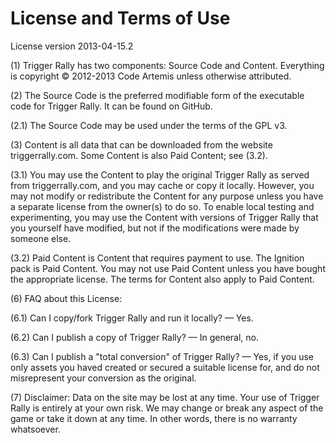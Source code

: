 License and Terms of Use
========================

License version 2013-04-15.2

(1) Trigger Rally has two components: Source Code and Content. Everything is copyright © 2012-2013 Code Artemis unless otherwise attributed.

(2) The Source Code is the preferred modifiable form of the executable code for Trigger Rally. It can be found on GitHub.

(2.1) The Source Code may be used under the terms of the GPL v3.

(3) Content is all data that can be downloaded from the website triggerrally.com. Some Content is also Paid Content; see (3.2).

(3.1) You may use the Content to play the original Trigger Rally as served from triggerrally.com, and you may cache or copy it locally. However, you may not modify or redistribute the Content for any purpose unless you have a separate license from the owner(s) to do so. To enable local testing and experimenting, you may use the Content with versions of Trigger Rally that you yourself have modified, but not if the modifications were made by someone else.

(3.2) Paid Content is Content that requires payment to use. The Ignition pack is Paid Content. You may not use Paid Content unless you have bought the appropriate license. The terms for Content also apply to Paid Content.

(6) FAQ about this License:

(6.1) Can I copy/fork Trigger Rally and run it locally? — Yes.

(6.2) Can I publish a copy of Trigger Rally? — In general, no.

(6.3) Can I publish a "total conversion" of Trigger Rally? — Yes, if you use only assets you haved created or secured a suitable license for, and do not misrepresent your conversion as the original.

(7) Disclaimer: Data on the site may be lost at any time. Your use of Trigger Rally is entirely at your own risk. We may change or break any aspect of the game or take it down at any time. In other words, there is no warranty whatsoever.
